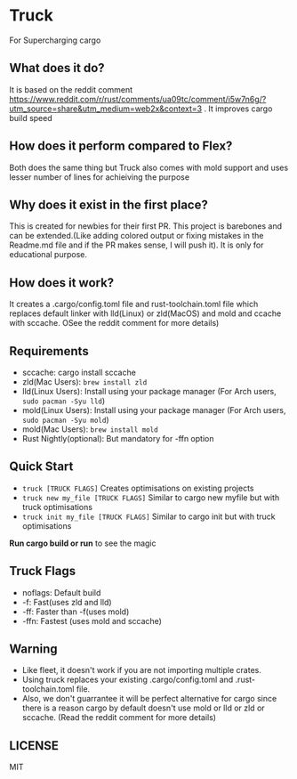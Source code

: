  # Truck
 For Supercharging cargo

 ## What does it do?
 It is based on the reddit comment https://www.reddit.com/r/rust/comments/ua09tc/comment/i5w7n6g/?utm_source=share&utm_medium=web2x&context=3 . It improves cargo build speed

 ## How does it perform compared to Flex?
 Both does the same thing but Truck also comes with mold support and uses lesser number of lines for achieiving the purpose

 ## Why does it exist in the first place?
 This is created for newbies for their first PR. This project is barebones and can be extended.(Like adding colored output or fixing mistakes in the Readme.md file and if the PR makes sense, I will push it). It is only for educational purpose.

 ## How does it work?
 It creates a .cargo/config.toml file and rust-toolchain.toml file which replaces default linker with lld(Linux) or zld(MacOS) and mold and ccache with sccache. OSee the reddit comment for more details)

 ## Requirements
 - sccache: cargo install sccache
 - zld(Mac Users): `brew install zld`
 - lld(Linux Users): Install using your package manager (For Arch users, `sudo pacman -Syu lld`)
 - mold(Linux Users): Install using your package manager (For Arch users, `sudo pacman -Syu mold`)
 - mold(Mac Users): `brew install mold`
 - Rust Nightly(optional): But mandatory for -ffn option

 ## Quick Start
 - `truck [TRUCK FLAGS]` Creates optimisations on existing projects
 - `truck new my_file [TRUCK FLAGS]` Similar to cargo new myfile but with truck optimisations
 - `truck init my_file [TRUCK FLAGS]` Similar to cargo init but with truck optimisations

 **Run cargo build or run** to see the magic

 ## Truck Flags
 - noflags: Default build
 - -f: Fast(uses zld and lld)
 - -ff: Faster than -f(uses mold)
 - -ffn: Fastest (uses mold and sccache)

 ## Warning
 - Like fleet, it doesn't work if you are not importing multiple crates.
 - Using truck replaces your existing .cargo/config.toml and .rust-toolchain.toml file.
 - Also, we don't guarrantee it will be perfect alternative for cargo since there is a reason cargo by default doesn't use mold or lld or zld or sccache. (Read the reddit comment for more details)

 ## LICENSE
 MIT
